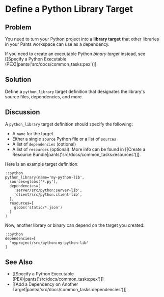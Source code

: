 # Define a Python Library Target

## Problem

You need to turn your Python project into a **library target** that other libraries in your Pants workspace can use as a dependency.

If you need to create an executable Python *binary target* instead, see [[Specify a Python Executable (PEX)|pants('src/docs/common_tasks:pex')]].

## Solution

Define a `python_library` target definition that designates the library's source files, dependencies, and more.

## Discussion

A `python_library` target definition should specify the following:

* A `name` for the target
* Either a single `source` Python file or a list of `sources`
* A list of `dependencies` (optional)
* A list of `resources` (optional). More info can be found in [[Create a Resource Bundle|pants('src/docs/common_tasks:resources')]].

Here is an example target definition:

    ::python
    python_library(name='my-python-lib',
      sources=globs('*.py'),
      dependencies=[
        'server/src/python:server-lib',
        'client/src/python:client-lib',
      ],
      resources=[
        globs('static/*.json')
      ]
    )

Now, another library or binary can depend on the target you created:

    ::python
    dependencies=[
      'myproject/src/python:my-python-lib'
    ]

## See Also

* [[Specify a Python Executable (PEX)|pants('src/docs/common_tasks:pex')]]
* [[Add a Dependency on Another Target|pants('src/docs/common_tasks:dependencies')]]
